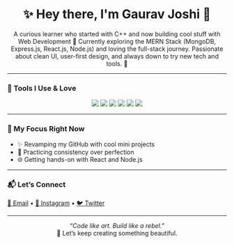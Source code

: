 <h1 align="center">✨ Hey there, I'm Gaurav Joshi 👋</h1>
<p align="center">A curious learner who started with C++ and now building cool stuff with Web Development 🚀  
Currently exploring the MERN Stack (MongoDB, Express.js, React.js, Node.js) and loving the full-stack journey.  
Passionate about clean UI, user-first design, and always down to try new tech and tools. 💫</p>

---

### 🧰 Tools I Use & Love
<div align="center">
  <img src="https://img.shields.io/badge/-JavaScript-F7DF1E?style=flat&logo=javascript&logoColor=000"/>
  <img src="https://img.shields.io/badge/-C++-00599C?style=flat&logo=c%2B%2B&logoColor=fff"/>
  <img src="https://img.shields.io/badge/-Photoshop-31A8FF?style=flat&logo=adobe-photoshop&logoColor=white"/>
  <img src="https://img.shields.io/badge/-VS%20Code-007ACC?style=flat&logo=visual-studio-code&logoColor=fff"/>
  <img src="https://img.shields.io/badge/-Figma-F24E1E?style=flat&logo=figma&logoColor=fff"/>
  <img src="https://img.shields.io/badge/-Git-F05032?style=flat&logo=git&logoColor=fff"/>
</div>

---

### 🎯 My Focus Right Now
- ✨ Revamping my GitHub with cool mini projects
- 🔁 Practicing consistency over perfection
- 🌐 Getting hands-on with React and Node.js

---

### 📬 Let’s Connect
<p align="left">
  <a href="mailto:yessgaurav@gmail.com">📩 Email</a> • 
  <a href="https://instagram.com/gwrav_">📸 Instagram</a> • 
  <a href="https://twitter.com/gwrav_">🐦 Twitter</a>
</p>

---

<p align="center">
  <em>“Code like art. Build like a rebel.”</em><br/>
  🌌 Let’s keep creating something beautiful.
</p>
